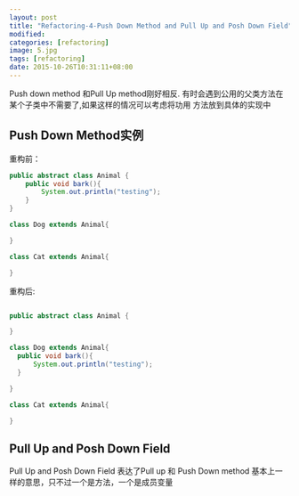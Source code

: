 ```yaml
---
layout: post
title: "Refactoring-4-Push Down Method and Pull Up and Posh Down Field"
modified:
categories: [refactoring]
image: 5.jpg
tags: [refactoring]
date: 2015-10-26T10:31:11+08:00
---
```


Push down method 和Pull Up method刚好相反.
有时会遇到公用的父类方法在某个子类中不需要了,如果这样的情况可以考虑将功用
方法放到具体的实现中

## Push Down Method实例

重构前：

```java
public abstract class Animal {
    public void bark(){
        System.out.println("testing");   
    }
}

class Dog extends Animal{

}

class Cat extends Animal{

}
```

重构后:

```java

public abstract class Animal {

}

class Dog extends Animal{
  public void bark(){
      System.out.println("testing");   
  }

}

class Cat extends Animal{

}
```

## Pull Up and Posh Down Field

Pull Up and Posh Down Field 表达了Pull up 和 Push Down method
基本上一样的意思，只不过一个是方法，一个是成员变量
